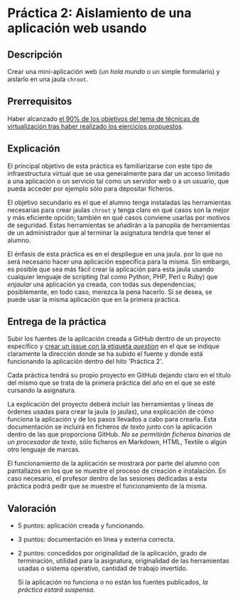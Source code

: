 Práctica 2: Aislamiento de una aplicación web usando
=====================================

Descripción
-----------------

Crear una mini-aplicación web (un *hola mundo* o un simple formulario)
y aislarlo en una jaula `chroot`.

Prerrequisitos
--------------------

Haber alcanzado
[el 90% de los objetivos del tema de técnicas de virtualización tras haber realizado los ejercicios propuestos](Tecnicas_de_virtualizacion.md).

Explicación
----------------

El principal objetivo de esta práctica es familiarizarse con este tipo
de infraestructura virtual que se usa generalmente para dar un acceso
limitado a una aplicación o un servicio tal como un servidor web o a un usuario,
que pueda acceder por ejemplo sólo para depositar ficheros. 

El objetivo secundario es el que el alumno tenga instaladas las
herramientas necesarias para crear jaulas `chroot` y tenga claro en qué
casos son la mejor y más eficiente opción;   también en qué casos
conviene usarlas por motivos de seguridad. Estas herramientas se
añadirán a la panoplia de herramientas de un administrador que al terminar
la asignatura tendría que tener el alumno.

El énfasis de esta práctica es en el despliegue en una jaula. por lo que
no será necesario hacer una aplicación específica para la misma. Sin
embargo, es posible que sea más fácil crear la aplicación para esta
jaula usando cualquier lenguaje de scripting (tal como Python, PHP,
Perl o Ruby) que *enjaular* una aplicación ya creada, con todas sus
dependencias; posiblemente, en todo caso, merezca la pena hacerlo. Si
se desea, se puede usar la misma aplicación que en la primera
práctica. 

Entrega de la práctica
--------------------------------

Subir los fuentes de la aplicación creada a GitHub dentro de un
proyecto específico y
[crear un issue con la etiqueta *question*](https://github.com/IV-GII/GII-2013/issues/new) en el
que se indique claramente la dirección donde se ha subido el fuente y
donde está funcionando la aplicación dentro del hito 'Práctica 2'. 

Cada práctica tendrá su propio proyecto en GitHub
dejando claro en el título del mismo que se trata de la primera
práctica del año en el que se esté cursando la asignatura. 

La explicación del proyecto deberá incluir las herramientas y líneas
de órdenes usadas para crear la jaula (o jaulas), una explicación de cómo funciona la aplicación y de
los pasos llevados a cabo para crearla. Esta documentación se incluirá
en ficheros *de texto* junto con la aplicación 
dentro de las que proporciona GitHub. *No se permitirán ficheros
binarios de un procesador de texto*, sólo ficheros en Markdown, HTML,
Textile o algún otro lenguaje de marcas. 

El funcionamiento de la aplicación se mostrará por parte del alumno
con pantallazos en los que se muestre el proceso de creación e
instalación. En caso necesario,  el profesor dentro de las sesiones
dedicadas a esta práctica podrá pedir que se muestre el funcionamiento
de la misma. 

Valoración
--------------

* 5 puntos: aplicación creada y funcionando.
* 3 puntos: documentación en línea y externa correcta.
* 2 puntos: concedidos por originalidad de la aplicación, grado de
  terminación, utilidad para la asignatura, originalidad de las
  herramientas usadas o sistema operativo, cantidad de trabajo invertido. 
  
  Si la aplicación no funciona o no están los fuentes publicados, *la
  práctica estará suspensa*.
